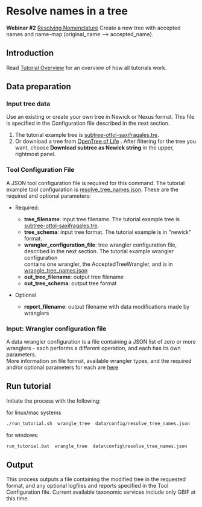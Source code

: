 # Resolve names in a tree

**Webinar #2** [Resolving Nomenclature](https://docs.google.com/document/d/1CqYkCUlY40p8NnqM-GtcLju70jrAG45FGejJ26sS3_U/edit#heading=h.vyth2pntju9l)
Create a new tree with accepted names and name-map (original_name --> accepted_name). 

## Introduction

Read [Tutorial Overview](../tutorial/w1_overview.md) for an overview of how all 
tutorials work. 

## Data preparation

### Input tree data

Use an existing or create your own tree in Newick or Nexus format.  This file is 
specified in the Configuration file described in the next section.   

1) The tutorial example tree is 
[subtree-ottol-saxifragales.tre](../../data/input/subtree-ottol-saxifragales.tre).
2) Or download a tree from 
[OpenTree of Life](https://tree.opentreeoflife.org/) .  After filtering for the tree
you want, choose **Download subtree as Newick string** in the upper, rightmost panel.

### Tool Configuration File

A JSON tool configuration file is required for this command.  The tutorial example tool
configuration is [resolve_tree_names.json](../../data/config/resolve_tree_names.json). 
These are the required and optional parameters: 

* Required:

  * **tree_filename**: input tree filename.  The tutorial example tree is 
    [subtree-ottol-saxifragales.tre](../../data/input/subtree-ottol-saxifragales.tre).
  * **tree_schema**: input tree format.  The tutorial example is in "newick" format.
  * **wrangler_configuration_file**: tree wrangler configuration file,
    described in the next section.  The tutorial example wrangler configuration    
    contains one wrangler, the  AcceptedTreeWrangler, and is in 
    [wrangle_tree_names.json](../../data/config/wrangle_tree_names.json)
  * **out_tree_filename**: output tree filename
  * **out_tree_schema**: output tree format

* Optional 

  * **report_filename**: output filename with data modifications made by wranglers


### Input: Wrangler configuration file

A data wrangler configuration is a file containing a JSON list of zero or more 
wranglers - each performs a different operation, and each has its own parameters.  
More information on file format, available wrangler types, and the required and/or 
optional parameters for each are [here](tree_wrangler.md)

## Run tutorial
Initiate the process with the following:

for linux/mac systems

```zsh
./run_tutorial.sh  wrangle_tree  data/config/resolve_tree_names.json
```

for windows:

```cmd
run_tutorial.bat  wrangle_tree  data\config\resolve_tree_names.json
```

## Output

This process outputs a file containing the modified tree in the requested format, and 
any optional logfiles and reports specified in the Tool Configuration file.
Current available taxonomic services include only GBIF at this time.
